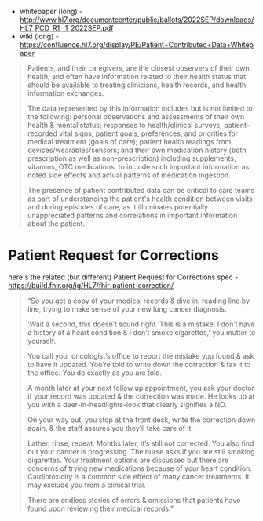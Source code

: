 
- whitepaper (long) - http://www.hl7.org/documentcenter/public/ballots/2022SEP/downloads/HL7_PCD_R1_I1_2022SEP.pdf
- wiki (long) - https://confluence.hl7.org/display/PE/Patient+Contributed+Data+Whitepaper

> Patients, and their caregivers, are the closest observers of their own health, and often have information related to their health status that should be available to treating clinicians, health records, and health information exchanges.
> 
> The data represented by this information includes but is not limited to the following: personal observations and assessments of their own health & mental status; responses to health/clinical surveys; patient-recorded vital signs; patient goals, preferences, and priorities for medical treatment (goals of care); patient health readings from devices/wearables/sensors; and their own medication history (both prescription as well as non-prescription) including supplements, vitamins, OTC medications, to include such important information as noted side effects and actual patterns of medication ingestion.
> 
> The presence of patient contributed data can be critical to care teams as part of understanding the patient's health condition between visits and during episodes of care, as it illuminates potentially unappreciated patterns and correlations in important information about the patient.


# Patient Request for Corrections

here's the related (but different) Patient Request for Corrections spec - https://build.fhir.org/ig/HL7/fhir-patient-correction/

> “So you get a copy of your medical records & dive in, reading line by line, trying to make sense of your new lung cancer diagnosis.
> 
> ‘Wait a second, this doesn’t sound right. This is a mistake. I don’t have a history of a heart condition & I don’t smoke cigarettes,’ you mutter to yourself.
> 
> You call your oncologist’s office to report the mistake you found & ask to have it updated. You’re told to write down the correction & fax it to the office. You do exactly as you are told.
> 
> A month later at your next follow up appointment, you ask your doctor if your record was updated & the correction was made. He looks up at you with a deer-in-headlights-look that clearly signifies a NO.
> 
> On your way out, you stop at the front desk, write the correction down again, & the staff assures you they’ll take care of it.
> 
> Lather, rinse, repeat. Months later, it’s still not corrected. You also find out your cancer is progressing. The nurse asks if you are still smoking cigarettes. Your treatment options are discussed but there are concerns of trying new medications because of your heart condition. Cardiotoxicity is a common side effect of many cancer treatments. It may exclude you from a clinical trial.
> 
> There are endless stories of errors & omissions that patients have found upon reviewing their medical records.”